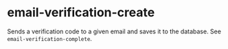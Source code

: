 # email-verification-create

Sends a verification code to a given email and saves it to the database. See `email-verification-complete`.


